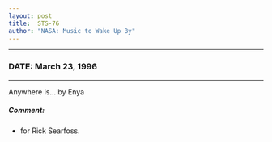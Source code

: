 ```yaml
---
layout: post
title:  STS-76
author: "NASA: Music to Wake Up By"
---
```


----
### DATE: March 23, 1996
----
Anywhere is... by Enya

##### Comment:
* for Rick Searfoss.
